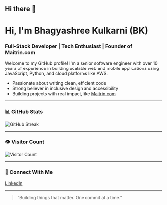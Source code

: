 ## Hi there 👋

<!--
**bhag41/bhag41** is a ✨ _special_ ✨ repository because its `README.md` (this file) appears on your GitHub profile.

Here are some ideas to get you started:

- 🔭 I’m currently working on ...
- 🌱 I’m currently learning ...
- 👯 I’m looking to collaborate on ...
- 🤔 I’m looking for help with ...
- 💬 Ask me about ...
- 📫 How to reach me: ...
- 😄 Pronouns: ...
- ⚡ Fun fact: ...
-->

# Hi, I'm Bhagyashree Kulkarni (BK)  
### Full-Stack Developer | Tech Enthusiast | Founder of Maitrin.com  

Welcome to my GitHub profile! I'm a senior software engineer with over 10 years of experience in building scalable web and mobile applications using JavaScript, Python, and cloud platforms like AWS.

- Passionate about writing clean, efficient code  
- Strong believer in inclusive design and accessibility  
- Building projects with real impact, like [Maitrin.com](https://maitrin.com)

---

### 📊 GitHub Stats


![GitHub Streak](https://streak-stats.demolab.com?user=bhag41&theme=default)

---

### 👁️ Visitor Count

![Visitor Count](https://profile-counter.glitch.me/bhag41/count.svg)

---

### 🔗 Connect With Me

[LinkedIn](https://www.linkedin.com/in/bhag41) 

---

> “Building things that matter. One commit at a time.”
